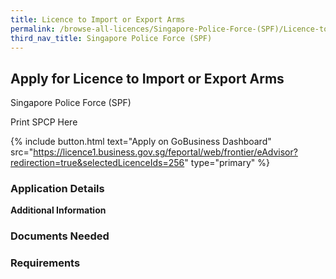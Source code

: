 ```yaml
---
title: Licence to Import or Export Arms
permalink: /browse-all-licences/Singapore-Police-Force-(SPF)/Licence-to-Import-or-Export-Arms
third_nav_title: Singapore Police Force (SPF)
---
```


## Apply for Licence to Import or Export Arms

Singapore Police Force (SPF)

Print SPCP Here


{% include button.html text="Apply on GoBusiness Dashboard" src="https://licence1.business.gov.sg/feportal/web/frontier/eAdvisor?redirection=true&selectedLicenceIds=256" type="primary" %}

### Application Details

**Additional Information**

### Documents Needed

### Requirements

